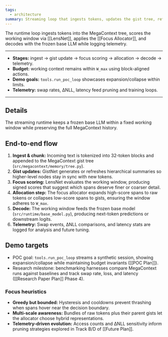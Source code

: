```yaml
---
tags:
  - architecture
summary: Streaming loop that ingests tokens, updates the gist tree, refocuses, and decodes with the frozen base model.
---
```

The runtime loop ingests tokens into the MegaContext tree, scores the working window via [[LensNet]], applies the [[Focus Allocator]], and decodes with the frozen base LLM while logging telemetry.

---

- **Stages:** ingest → gist update → focus scoring → allocation → decode → telemetry.
- **Budget:** working context remains within `W_max` using block-aligned actions.
- **Demo goals:** `tools.run_poc_loop` showcases expansion/collapse within limits.
- **Telemetry:** swap rates, ΔNLL, latency feed pruning and training loops.

---
## Details

The streaming runtime keeps a frozen base LLM within a fixed working window while preserving the full MegaContext history.

## End-to-end flow
1. **Ingest & chunk:** Incoming text is tokenized into 32-token blocks and appended to the MegaContext gist tree (`src/megacontext/memory/tree.py`).
2. **Gist updates:** GistNet generates or refreshes hierarchical summaries so higher-level nodes stay in sync with new tokens.
3. **Focus scoring:** LensNet evaluates the working window, producing signed scores that suggest which spans deserve finer or coarser detail.
4. **Allocation step:** The focus allocator expands high-score spans to raw tokens or collapses low-score spans to gists, ensuring the window adheres to `W_max`.
5. **Decode:** The working window feeds the frozen base model (`src/runtime/base_model.py`), producing next-token predictions or downstream logits.
6. **Telemetry:** Swap events, ΔNLL comparisons, and latency stats are logged for analysis and future tuning.

## Demo targets
- POC goal: `tools.run_poc_loop` streams a synthetic session, showing expansion/collapse while maintaining budget invariants ([[POC Plan]]).
- Research milestone: benchmarking harnesses compare MegaContext runs against baselines and track swap rate, loss, and latency ([[Research Paper Plan]] Phase 4).

### Focus heuristics
- **Greedy but bounded:** Hysteresis and cooldowns prevent thrashing when spans hover near the decision boundary.
- **Multi-scale awareness:** Bundles of raw tokens plus their parent gists let the allocator choose hybrid representations.
- **Telemetry-driven evolution:** Access counts and ΔNLL sensitivity inform pruning strategies explored in Track B/D of [[Future Plan]].